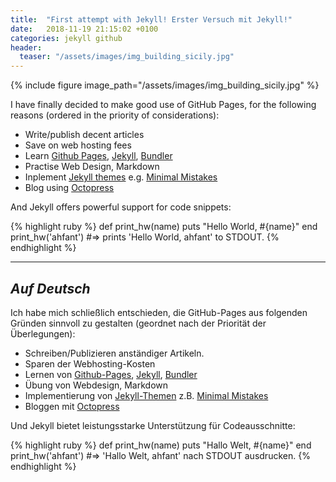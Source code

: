 ```yaml
---
title:  "First attempt with Jekyll! Erster Versuch mit Jekyll!"
date:   2018-11-19 21:15:02 +0100
categories: jekyll github
header:
  teaser: "/assets/images/img_building_sicily.jpg"
---
```


{% include figure image_path="/assets/images/img_building_sicily.jpg" %}

I have finally decided to make good use of GitHub Pages, for the following reasons (ordered in the priority of considerations):

- Write/publish decent articles
- Save on web hosting fees
- Learn [Github Pages][github-pages], [Jekyll][jekyllrb], [Bundler][bundler]
- Practise Web Design, Markdown
- Inplement [Jekyll themes][jekyll-themes] e.g. [Minimal Mistakes][minimal-mistakes]
- Blog using [Octopress][octopress]

And Jekyll offers powerful support for code snippets:

{% highlight ruby %}
def print_hw(name)
  puts "Hello World, #{name}"
end
print_hw('ahfant')
#=> prints 'Hello World, ahfant' to STDOUT.
{% endhighlight %}

***
_Auf Deutsch_
------

Ich habe mich schließlich entschieden, die GitHub-Pages aus folgenden Gründen sinnvoll zu gestalten (geordnet nach der Priorität der Überlegungen):

- Schreiben/Publizieren anständiger Artikeln.
- Sparen der Webhosting-Kosten
- Lernen von [Github-Pages][github-pages], [Jekyll][jekyllrb], [Bundler][bundler]
- Übung von Webdesign, Markdown
- Implementierung von [Jekyll-Themen][jekyll-themes] z.B. [Minimal Mistakes][minimal-mistakes]
- Bloggen mit [Octopress][octopress]

Und Jekyll bietet leistungsstarke Unterstützung für Codeausschnitte:

{% highlight ruby %}
def print_hw(name)
  puts "Hallo Welt, #{name}"
end
print_hw('ahfant')
#=> 'Hallo Welt, ahfant' nach STDOUT ausdrucken.
{% endhighlight %}


[github-pages]: https://pages.github.com
[jekyllrb]: https://jekyllrb.com
[bundler]: https://bundler.io
[jekyll-themes]: https://jekyllthemes.io
[minimal-mistakes]: https://mmistakes.github.io/minimal-mistakes
[octopress]: https://github.com/octopress/octopress